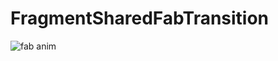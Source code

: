 # FragmentSharedFabTransition

![fab anim](https://raw.githubusercontent.com/lgvalle/FragmentSharedFabTransition/master/screenshots/fab-anim.png)
